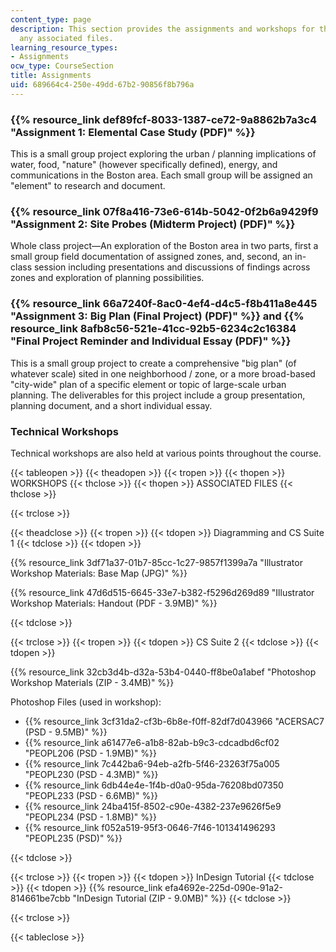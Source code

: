 ```yaml
---
content_type: page
description: This section provides the assignments and workshops for the class, including
  any associated files.
learning_resource_types:
- Assignments
ocw_type: CourseSection
title: Assignments
uid: 689664c4-250e-49dd-67b2-90856f8b796a
---
```


### {{% resource_link def89fcf-8033-1387-ce72-9a8862b7a3c4 "Assignment 1: Elemental Case Study (PDF)" %}}

This is a small group project exploring the urban / planning implications of water, food, "nature" (however specifically defined), energy, and communications in the Boston area. Each small group will be assigned an "element" to research and document.

### {{% resource_link 07f8a416-73e6-614b-5042-0f2b6a9429f9 "Assignment 2: Site Probes (Midterm Project) (PDF)" %}}

Whole class project—An exploration of the Boston area in two parts, first a small group field documentation of assigned zones, and, second, an in-class session including presentations and discussions of findings across zones and exploration of planning possibilities.

### {{% resource_link 66a7240f-8ac0-4ef4-d4c5-f8b411a8e445 "Assignment 3: Big Plan (Final Project) (PDF)" %}} and {{% resource_link 8afb8c56-521e-41cc-92b5-6234c2c16384 "Final Project Reminder and Individual Essay (PDF)" %}}

This is a small group project to create a comprehensive "big plan" (of whatever scale) sited in one neighborhood / zone, or a more broad-based "city-wide" plan of a specific element or topic of large-scale urban planning. The deliverables for this project include a group presentation, planning document, and a short individual essay.

### Technical Workshops

Technical workshops are also held at various points throughout the course.

{{< tableopen >}}
{{< theadopen >}}
{{< tropen >}}
{{< thopen >}}
WORKSHOPS
{{< thclose >}}
{{< thopen >}}
ASSOCIATED FILES
{{< thclose >}}

{{< trclose >}}

{{< theadclose >}}
{{< tropen >}}
{{< tdopen >}}
Diagramming and CS Suite 1
{{< tdclose >}}
{{< tdopen >}}


{{% resource_link 3df71a37-01b7-85cc-1c27-9857f1399a7a "Illustrator Workshop Materials: Base Map (JPG)" %}}

{{% resource_link 47d6d515-6645-33e7-b382-f5296d269d89 "Illustrator Workshop Materials: Handout (PDF - 3.9MB)" %}}


{{< tdclose >}}

{{< trclose >}}
{{< tropen >}}
{{< tdopen >}}
CS Suite 2
{{< tdclose >}}
{{< tdopen >}}


{{% resource_link 32cb3d4b-d32a-53b4-0440-ff8be0a1abef "Photoshop Workshop Materials (ZIP - 3.4MB)" %}}

Photoshop Files (used in workshop):

*   {{% resource_link 3cf31da2-cf3b-6b8e-f0ff-82df7d043966 "ACERSAC7 (PSD - 9.5MB)" %}}
*   {{% resource_link a61477e6-a1b8-82ab-b9c3-cdcadbd6cf02 "PEOPL206 (PSD - 1.9MB)" %}}
*   {{% resource_link 7c442ba6-94eb-a2fb-5f46-23263f75a005 "PEOPL230 (PSD - 4.3MB)" %}}
*   {{% resource_link 6db44e4e-1f4b-d0a0-95da-76208bd07350 "PEOPL233 (PSD - 6.6MB)" %}}
*   {{% resource_link 24ba415f-8502-c90e-4382-237e9626f5e9 "PEOPL234 (PSD - 1.8MB)" %}}
*   {{% resource_link f052a519-95f3-0646-7f46-101341496293 "PEOPL235 (PSD)" %}}


{{< tdclose >}}

{{< trclose >}}
{{< tropen >}}
{{< tdopen >}}
InDesign Tutorial
{{< tdclose >}}
{{< tdopen >}}
{{% resource_link efa4692e-225d-090e-91a2-814661be7cbb "InDesign Tutorial (ZIP - 9.0MB)" %}}
{{< tdclose >}}

{{< trclose >}}

{{< tableclose >}}